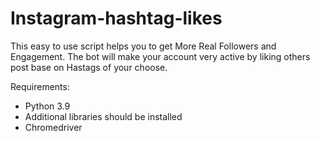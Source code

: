 # Instagram-hashtag-likes
This easy to use script helps you to get More Real Followers and Engagement. The bot will make your account very active by liking others post base on Hastags of your choose.

Requirements:
- Python 3.9
- Additional libraries should be installed
- Chromedriver 
